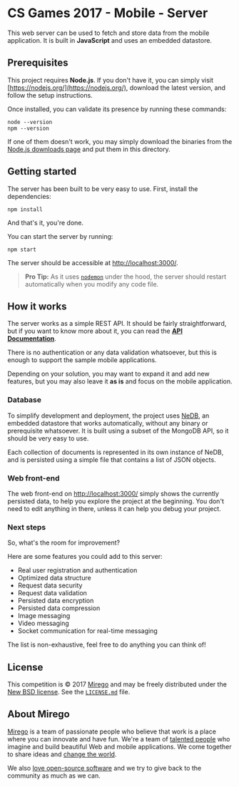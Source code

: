 # CS Games 2017 - Mobile - Server

This web server can be used to fetch and store data from the mobile application. It is built in **JavaScript** and uses an embedded datastore.

## Prerequisites

This project requires **Node.js**. If you don't have it, you can simply visit [https://nodejs.org/](https://nodejs.org/), download the latest version, and follow the setup instructions.

Once installed, you can validate its presence by running these commands:

```
node --version
npm --version
```

If one of them doesn't work, you may simply download the binaries from the [Node.js downloads page](https://nodejs.org/en/download/) and put them in this directory.

## Getting started

The server has been built to be very easy to use. First, install the dependencies:

```
npm install
```

And that's it, you're done.

You can start the server by running:

```
npm start
```

The server should be accessible at [http://localhost:3000/]([http://localhost:3000/]).

> **Pro Tip:** As it uses [`nodemon`](https://nodemon.io/) under the hood, the server should restart automatically when you modify any code file.

## How it works

The server works as a simple REST API. It should be fairly straightforward, but if you want to know more about it, you can read the **[API Documentation](https://github.com/mirego/csgames17-competition/blob/master/server/DOCUMENTATION.md)**.

There is no authentication or any data validation whatsoever, but this is enough to support the sample mobile applications.

Depending on your solution, you may want to expand it and add new features, but you may also leave it **as is** and focus on the mobile application.

### Database

To simplify development and deployment, the project uses [NeDB](https://github.com/louischatriot/nedb), an embedded datastore that works automatically, without any binary or prerequisite whatsoever. It is built using a subset of the MongoDB API, so it should be very easy to use.

Each collection of documents is represented in its own instance of NeDB, and is persisted using a simple file that contains a list of JSON objects.

### Web front-end

The web front-end on [http://localhost:3000/](http://localhost:3000/) simply shows the currently persisted data, to help you explore the project at the beginning. You don't need to edit anything in there, unless it can help you debug your project.

### Next steps

So, what's the room for improvement?

Here are some features you could add to this server:

- Real user registration and authentication
- Optimized data structure
- Request data security
- Request data validation
- Persisted data encryption
- Persisted data compression
- Image messaging
- Video messaging
- Socket communication for real-time messaging

The list is non-exhaustive, feel free to do anything you can think of!

## License

This competition is © 2017 [Mirego](http://www.mirego.com) and may be freely
distributed under the [New BSD license](http://opensource.org/licenses/BSD-3-Clause).
See the [`LICENSE.md`](https://github.com/mirego/csgames17-competition/blob/master/LICENSE.md) file.

## About Mirego

[Mirego](http://mirego.com) is a team of passionate people who believe that work is a place where you can innovate and have fun. We're a team of [talented people](http://life.mirego.com) who imagine and build beautiful Web and mobile applications. We come together to share ideas and [change the world](http://mirego.org).

We also [love open-source software](http://open.mirego.com) and we try to give back to the community as much as we can.